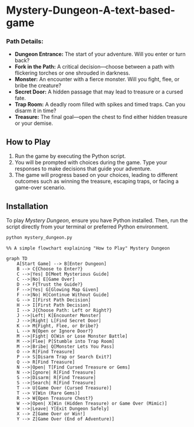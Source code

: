 # Mystery-Dungeon-A-text-based-game


### Path Details:
- **Dungeon Entrance:** The start of your adventure. Will you enter or turn back?
- **Fork in the Path:** A critical decision—choose between a path with flickering torches or one shrouded in darkness.
- **Monster:** An encounter with a fierce monster. Will you fight, flee, or bribe the creature?
- **Secret Door:** A hidden passage that may lead to treasure or a cursed fate.
- **Trap Room:** A deadly room filled with spikes and timed traps. Can you disarm it in time?
- **Treasure:** The final goal—open the chest to find either hidden treasure or your demise.

## How to Play

1. Run the game by executing the Python script.
2. You will be prompted with choices during the game. Type your responses to make decisions that guide your adventure.
3. The game will progress based on your choices, leading to different outcomes such as winning the treasure, escaping traps, or facing a game-over scenario.

## Installation

To play *Mystery Dungeon*, ensure you have Python installed. Then, run the script directly from your terminal or preferred Python environment.

```bash
python mystery_dungeon.py
```


```memraid
%% A simple flowchart explaining "How to Play" Mystery Dungeon

graph TD
    A[Start Game] --> B[Enter Dungeon]
    B --> C{Choose to Enter?}
    C -->|Yes| D[Meet Mysterious Guide]
    C -->|No| E[Game Over]
    D --> F{Trust the Guide?}
    F -->|Yes| G[Glowing Map Given]
    F -->|No| H[Continue Without Guide]
    G --> I[First Path Decision]
    H --> I[First Path Decision]
    I --> J{Choose Path: Left or Right?}
    J -->|Left| K[Encounter Monster]
    J -->|Right| L[Find Secret Door]
    K --> M{Fight, Flee, or Bribe?}
    L --> N{Open or Ignore Door?}
    M -->|Fight| O[Win or Lose Monster Battle]
    M -->|Flee| P[Stumble into Trap Room]
    M -->|Bribe| Q[Monster Lets You Pass]
    O --> R[Find Treasure]
    P --> S[Disarm Trap or Search Exit?]
    Q --> R[Find Treasure]
    N -->|Open| T[Find Cursed Treasure or Gems]
    N -->|Ignore| R[Find Treasure]
    S -->|Disarm| R[Find Treasure]
    S -->|Search| R[Find Treasure]
    T --> U[Game Over (Cursed Treasure)]
    T --> V[Win (Rare Gems)]
    R --> W{Open Treasure Chest?}
    W -->|Open| X[Win (Hidden Treasure) or Game Over (Mimic)]
    W -->|Leave| Y[Exit Dungeon Safely]
    X --> Z[Game Over or Win!]
    Y --> Z[Game Over (End of Adventure)]

